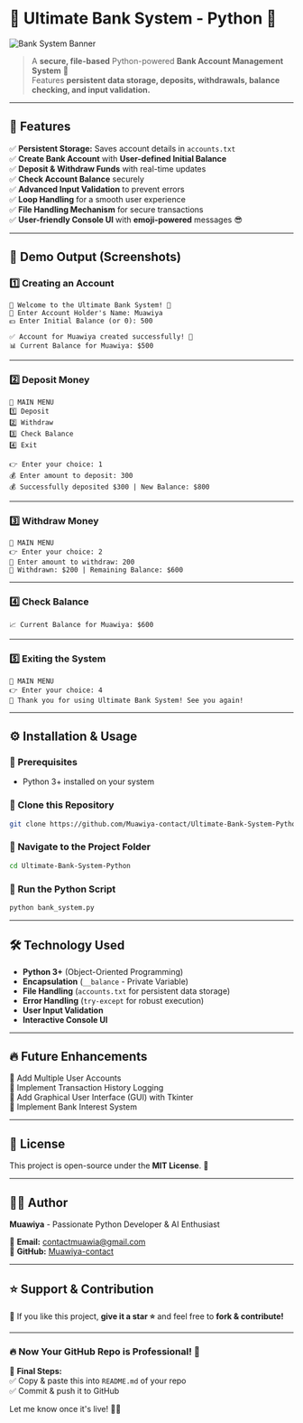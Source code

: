 # 🏦 Ultimate Bank System - Python 🚀

![Bank System Banner](https://images.unsplash.com/photo-1580519541935-66a5cd877091?q=80&w=1600&h=400&fit=crop)

> A **secure, file-based** Python-powered **Bank Account Management System** 🏦  
> Features **persistent data storage, deposits, withdrawals, balance checking, and input validation.**  

---

## 🎯 **Features**  
✅ **Persistent Storage:** Saves account details in `accounts.txt`  
✅ **Create Bank Account** with **User-defined Initial Balance**  
✅ **Deposit & Withdraw Funds** with real-time updates  
✅ **Check Account Balance** securely  
✅ **Advanced Input Validation** to prevent errors  
✅ **Loop Handling** for a smooth user experience  
✅ **File Handling Mechanism** for secure transactions  
✅ **User-friendly Console UI** with **emoji-powered** messages 😎  

---

## 📸 **Demo Output (Screenshots)**  

### **1️⃣ Creating an Account**  
```
🌟 Welcome to the Ultimate Bank System! 🌟  
👤 Enter Account Holder's Name: Muawiya  
💵 Enter Initial Balance (or 0): 500  

✅ Account for Muawiya created successfully! 🏦  
📊 Current Balance for Muawiya: $500  
```

---

### **2️⃣ Deposit Money**  
```
📌 MAIN MENU  
1️⃣ Deposit  
2️⃣ Withdraw  
3️⃣ Check Balance  
4️⃣ Exit  

👉 Enter your choice: 1  
💰 Enter amount to deposit: 300  
💰 Successfully deposited $300 | New Balance: $800  
```

---

### **3️⃣ Withdraw Money**  
```
📌 MAIN MENU  
👉 Enter your choice: 2  
💸 Enter amount to withdraw: 200  
💸 Withdrawn: $200 | Remaining Balance: $600  
```

---

### **4️⃣ Check Balance**  
```
📈 Current Balance for Muawiya: $600  
```

---

### **5️⃣ Exiting the System**  
```
📌 MAIN MENU  
👉 Enter your choice: 4  
👋 Thank you for using Ultimate Bank System! See you again!  
```

---

## ⚙️ **Installation & Usage**  

### **🔹 Prerequisites**  
- Python 3+ installed on your system  

### **🔹 Clone this Repository**  
```sh
git clone https://github.com/Muawiya-contact/Ultimate-Bank-System-Python.git
```

### **🔹 Navigate to the Project Folder**  
```sh
cd Ultimate-Bank-System-Python
```

### **🔹 Run the Python Script**  
```sh
python bank_system.py
```

---

## 🛠 **Technology Used**  
- **Python 3+** (Object-Oriented Programming)  
- **Encapsulation** (`__balance` - Private Variable)  
- **File Handling** (`accounts.txt` for persistent data storage)  
- **Error Handling** (`try-except` for robust execution)  
- **User Input Validation**  
- **Interactive Console UI**  

---

## 🔥 **Future Enhancements**  
🔹 Add Multiple User Accounts  
🔹 Implement Transaction History Logging  
🔹 Add Graphical User Interface (GUI) with Tkinter  
🔹 Implement Bank Interest System  

---

## 📝 **License**  
This project is open-source under the **MIT License**. 🚀  

---

## 👨‍💻 **Author**  
**Muawiya** - Passionate Python Developer & AI Enthusiast  

📧 **Email:** [contactmuawia@gmail.com](mailto:contactmuawia@gmail.com)  
🔗 **GitHub:** [Muawiya-contact](https://github.com/Muawiya-contact)  

---

## ⭐ **Support & Contribution**  
🙌 If you like this project, **give it a star ⭐** and feel free to **fork & contribute!**  

---

### **🔥 Now Your GitHub Repo is Professional! 🚀**  
📌 **Final Steps:**  
✅ Copy & paste this into `README.md` of your repo  
✅ Commit & push it to GitHub  

Let me know once it's live! 🚀🔥
